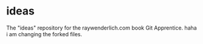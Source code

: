 # ideas
The "ideas" repository for the raywenderlich.com book Git Apprentice.
haha i am changing the forked files.
